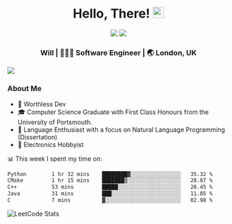 <div align="center">
  <h1> Hello, There! <img src="https://media.giphy.com/media/hvRJCLFzcasrR4ia7z/giphy.gif" width="25px"></h1>
</div>

<p align="center">
    <a href="https://linkedin.com/in/willgreen98" alt="LinkedIn">
	    <img src="https://img.shields.io/badge/-LinkedIn-0e76a8?style=flat-square&logo=Linkedin&logoColor=white"/></a>
    <a href="https://twitter.com/Will_Green98" alt="Tweeter">
        <img src="https://img.shields.io/badge/-Twitter-00acee?style=flat-square&logo=Twitter&logoColor=white"/></a>
</p>

<div align="center">
	<h3> Will | 👨🏻‍💻 Software Engineer | 🌏 London, UK </h3>
</div>

![](https://visitor-badge.glitch.me/badge?page_id=willgreen98.visitor-badge)

### About Me

- 🥰 Worthless Dev
- 🎓 Computer Science Graduate with First Class Honours from the University of Portsmouth.
- 📖 Language Enthusiast with a focus on Natural Language Programming (Dissertation)
- 🤖 Electronics Hobbyist

📊 This week I spent my time on:
<!--START_SECTION:waka-->

```txt
Python        1 hr 32 mins    ████████▓░░░░░░░░░░░░░░░░   35.32 %
CMake         1 hr 15 mins    ███████▒░░░░░░░░░░░░░░░░░   28.87 %
C++           53 mins         █████░░░░░░░░░░░░░░░░░░░░   20.45 %
Java          31 mins         ███░░░░░░░░░░░░░░░░░░░░░░   11.85 %
C             7 mins          ▓░░░░░░░░░░░░░░░░░░░░░░░░   02.98 %
```

<!--END_SECTION:waka-->

![LeetCode Stats](https://leetcard.jacoblin.cool/WillGreen98?theme=unicorn&font=JetBrains%20Mono&ext=activity)
